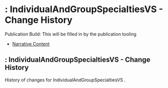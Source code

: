 # : IndividualAndGroupSpecialtiesVS - Change History

Publication Build: This will be filled in by the publication tooling

* [Narrative Content](ValueSet-IndividualAndGroupSpecialtiesVS.html)

## : IndividualAndGroupSpecialtiesVS - Change History

History of changes for IndividualAndGroupSpecialtiesVS .